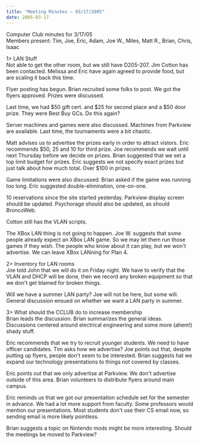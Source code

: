 ```yaml
---
title: "Meeting Minutes – 03/17/2005"
date: 2005-03-17
---
```

Computer Club minutes for 3/17/05<br>
Members present: Tim, Joe, Eric, Adam, Joe W., Miles, Matt R., Brian, Chris,
Isaac<p>

1> LAN Stuff<br>
Not able to get the other room, but we still have D205-207.  Jim Cotton has
been contacted.  Melissa and Eric have again agreed to provide food, but are
scaling it back this time.  <p>

Flyer posting has begun.  Brian recruited some folks to post.  We got the
flyers approved.  Prizes were discussed.  <p>

Last time, we had $50 gift cert. and $25 for second place and a $50 door prize.
They were Best Buy GCs.  Do this again?  <p>

Server machines and games were also discussed.  Machines from Parkview are
available.  Last time, the tournaments were a bit chaotic.  <p>

Matt advises us to advertise the prizes early in order to attract vistors.
Eric recommends $50, 25 and 10 for third prize.  Joe recommends we wait until
next Thursday before we decide on prizes.  Brian suggested that we set a top
limit budget for prizes.  Eric suggests we not specify exact prizes but just
talk about how much total.  Over $100 in prizes.<p>

Game limitations were also discussed.  Brian asked if the game was running too
long.  Eric suggested double-elimination, one-on-one.  <p>

10 reservations since the site started yesterday.  Parkview display screen
should be updated.  Psychorage should also be updated, as should BroncoWeb.<p>

Cotton still has the VLAN scripts.<p>

The XBox LAN thing is not going to happen.  Joe W. suggests that some people
already expect an XBox LAN game.  So we may let them run those games if they
wish.  The people who know about it can play, but we won't advertise.  We can
leave XBox LANning for Plan 4.<p>

2> Inventory for LAN rooms<br>
Joe told John that we will do it on Friday night.  We have to verify that the
VLAN and DHCP will be done, then we record any broken equipment so that we
don't get blamed for broken things.<p>

Will we have a summer LAN party?  Joe will not be here, but some will.  General
discussion ensued on whether we want a LAN party in summer.<p>

3> What should the CCLUB do to increase membership<br>
Brian leads the discussion.  Brian summarizes the general ideas.  Discussions
centered around electrical engineering and some more (ahem!) shady stuff.<p>

Eric recommends that we try to recruit younger students.  We need to have
officer candidates.  Tim asks how we advertise?  Joe points out that, despite
putting up flyers, people don't seem to be interested.  Brian suggests hat we
expand our technology presentations to things not covered by classes.<p>

Eric points out that we only advertise at Parkview.  We don't advertise outside
of this area.  Brian volunteers to distribute flyers around main campus.

Eric reminds us that we got our presentation schedule set for the semester in
advance.  We had a lot more support from faculty.  Some professors would
mention our presentations.  Most students don't use their CS email now, so
sending email is more likely pointless.

Brian suggests a topic on Nintendo mods might be more interesting.  Should the
meetings be moved to Parkview?



